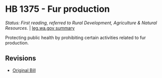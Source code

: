 # HB 1375 - Fur production
*Status: First reading, referred to Rural Development, Agriculture & Natural Resources.* | [leg.wa.gov summary](https://app.leg.wa.gov/billsummary?BillNumber=1375&Year=2021)

Protecting public health by prohibiting certain activities related to fur production.

## Revisions
* [Original Bill](1/)